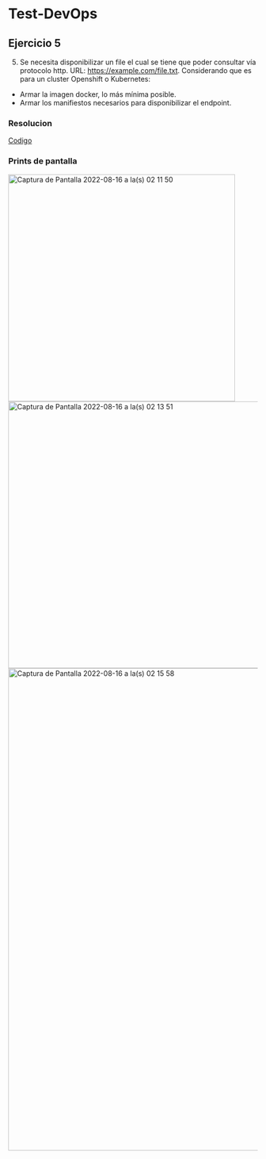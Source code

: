 # Test-DevOps

## Ejercicio 5

5)	Se necesita disponibilizar un file el cual se tiene que poder consultar vía protocolo http.
URL: https://example.com/file.txt.
Considerando que es para un cluster Openshift o Kubernetes:
-	Armar la imagen docker, lo más mínima posible.
-	Armar los manifiestos necesarios para disponibilizar el endpoint.

### Resolucion

[Codigo](https://github.com/JoelGiannini/Test-DevOps/blob/main/Ejercicio_5.txt)

### Prints de pantalla

<img width="458" alt="Captura de Pantalla 2022-08-16 a la(s) 02 11 50" src="https://user-images.githubusercontent.com/111232232/184804765-0ce51d14-3cc8-4bd2-a0f5-5b99fd919fbc.png">

<img width="538" alt="Captura de Pantalla 2022-08-16 a la(s) 02 13 51" src="https://user-images.githubusercontent.com/111232232/184804809-a2b03ccd-8239-4090-b839-ed1d25f4d154.png">

<img width="973" alt="Captura de Pantalla 2022-08-16 a la(s) 02 15 58" src="https://user-images.githubusercontent.com/111232232/184804889-eecd64fa-6a31-4bf6-a891-103bb82fad2c.png">
